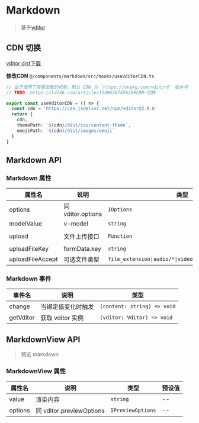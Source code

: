 # Markdown

> 基于[vditor](https://github.com/Vanessa219/vditor)

## CDN 切换

[vditor dist下载](https://www.jsdelivr.com/package/npm/vditor?path=dist&utm_source=ld246.com&tab=files&version=3.9.6)

**修改CDN** `@/components/markdown/src/hooks/useVditorCDN.ts`

```typescript
// 由于使用了按需加载的机制，默认 CDN 为 `https://unpkg.com/vditor@` 版本号
// TODO: https://ld246.com/article/1549638745630#CDN-切换

export const useVditorCDN = () => {
  const cdn = 'https://cdn.jsdelivr.net/npm/vditor@3.9.6'
  return {
    cdn,
    themePath: `${cdn}/dist/css/content-theme`,
    emojiPath: `${cdn}/dist/images/emoji`
  }
}
```

## Markdown API

### Markdown 属性

| 属性名           | 说明              | 类型       | 预设值                     |
| ---------------- | ----------------- | ---------- | -------------------------- |
| options          | 同 vditor.options | `IOptions`   | --                         |
| modelValue       | v-model           | `string`   | --                         |
| upload           | 文件上传接口      | `Function` | /api/common `uploadCommon` |
| uploadFileKey    | formData.key      | `string`   | file                       |
| uploadFileAccept | 可选文件类型      | `file_extension\|audio/*\|video/*\|image/*\|media_type` | image/\* |

### Markdown 事件

| 事件名    | 说明               | 类型       |
| --------- | ------------------ | ---------- |
| change    | 当绑定值变化时触发 | `(content: string) => void` |
| getVditor | 获取 vditor 实例   | `(vditor: Vditor) => void`  |

## MarkdownView API

> 预览 markdown

### MarkdownView 属性

| 属性名  | 说明                      | 类型     | 预设值 |
| ------- | ------------------------- | -------- | ------ |
| value   | 渲染内容                  | `string` | --     |
| options | 同 vditor.previewOptions | `IPreviewOptions` | --     |
